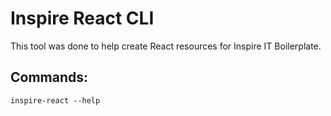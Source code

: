 # Inspire React CLI

This tool was done to help create React resources for Inspire IT Boilerplate.

## Commands:
`inspire-react --help`
